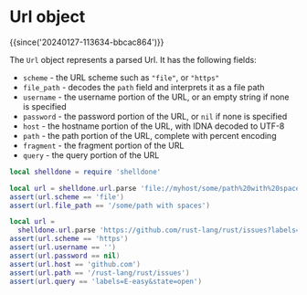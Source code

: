 # Url object

{{since('20240127-113634-bbcac864')}}

The `Url` object represents a parsed Url.  It has the following fields:

* `scheme` - the URL scheme such as `"file"`, or `"https"`
* `file_path` - decodes the `path` field and interprets it as a file path
* `username` - the username portion of the URL, or an empty string if none is specified
* `password` - the password portion of the URL, or `nil` if none is specified
* `host` - the hostname portion of the URL, with IDNA decoded to UTF-8
* `path` - the path portion of the URL, complete with percent encoding
* `fragment` - the fragment portion of the URL
* `query` - the query portion of the URL

```lua
local shelldone = require 'shelldone'

local url = shelldone.url.parse 'file://myhost/some/path%20with%20spaces'
assert(url.scheme == 'file')
assert(url.file_path == '/some/path with spaces')

local url =
  shelldone.url.parse 'https://github.com/rust-lang/rust/issues?labels=E-easy&state=open'
assert(url.scheme == 'https')
assert(url.username == '')
assert(url.password == nil)
assert(url.host == 'github.com')
assert(url.path == '/rust-lang/rust/issues')
assert(url.query == 'labels=E-easy&state=open')
```

